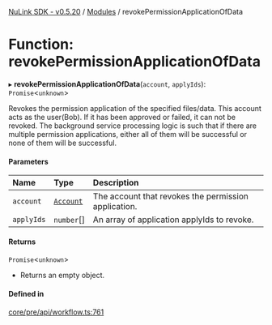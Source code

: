 [NuLink SDK - v0.5.20](../README.md) / [Modules](../modules.md) / revokePermissionApplicationOfData

# Function: revokePermissionApplicationOfData

▸ **revokePermissionApplicationOfData**(`account`, `applyIds`): `Promise`<`unknown`\>

Revokes the permission application of the specified files/data. This account acts as the user(Bob).
If it has been approved or failed, it can not be revoked.
The background service processing logic is such that if there are multiple permission applications, either all of them will be successful or none of them will be successful.

#### Parameters

| Name | Type | Description |
| :------ | :------ | :------ |
| `account` | [`Account`](../classes/Account.md) | The account that revokes the permission application. |
| `applyIds` | `number`[] | An array of application applyIds to revoke. |

#### Returns

`Promise`<`unknown`\>

- Returns an empty object.

#### Defined in

[core/pre/api/workflow.ts:761](https://github.com/NuLink-network/nulink-sdk/blob/e6138bf/src/core/pre/api/workflow.ts#L761)
